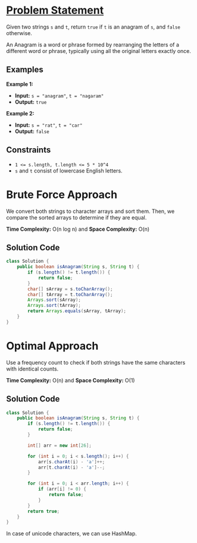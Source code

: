# [Problem Statement](https://leetcode.com/problems/valid-anagram/)

Given two strings `s` and `t`, return `true` if `t` is an anagram of `s`, and `false` otherwise.

An Anagram is a word or phrase formed by rearranging the letters of a different word or phrase, typically using all the original letters exactly once.

## Examples

**Example 1:**

- **Input:** `s = "anagram"`, `t = "nagaram"`
- **Output:** `true`

**Example 2:**

- **Input:** `s = "rat"`, `t = "car"`
- **Output:** `false`

## Constraints

- `1 <= s.length, t.length <= 5 * 10^4`
- `s` and `t` consist of lowercase English letters.

# Brute Force Approach

We convert both strings to character arrays and sort them. Then, we compare the sorted arrays to determine if they are equal.

**Time Complexity:** O(n log n) and **Space Complexity:** O(n)

## Solution Code

```java
class Solution {
    public boolean isAnagram(String s, String t) {
        if (s.length() != t.length()) {
            return false;
        }
        char[] sArray = s.toCharArray();
        char[] tArray = t.toCharArray();
        Arrays.sort(sArray);
        Arrays.sort(tArray);
        return Arrays.equals(sArray, tArray);
    }
}
```

# Optimal Approach

Use a frequency count to check if both strings have the same characters with identical counts. 

**Time Complexity:** O(n) and **Space Complexity:** O(1)

## Solution Code

```java
class Solution {
    public boolean isAnagram(String s, String t) {
        if (s.length() != t.length()) {
            return false;
        }

        int[] arr = new int[26];

        for (int i = 0; i < s.length(); i++) {
            arr[s.charAt(i) - 'a']++;
            arr[t.charAt(i) - 'a']--;
        }

        for (int i = 0; i < arr.length; i++) {
            if (arr[i] != 0) {
                return false;
            }
        }
        return true;
    }
}
```

In case of unicode characters, we can use HashMap. 
